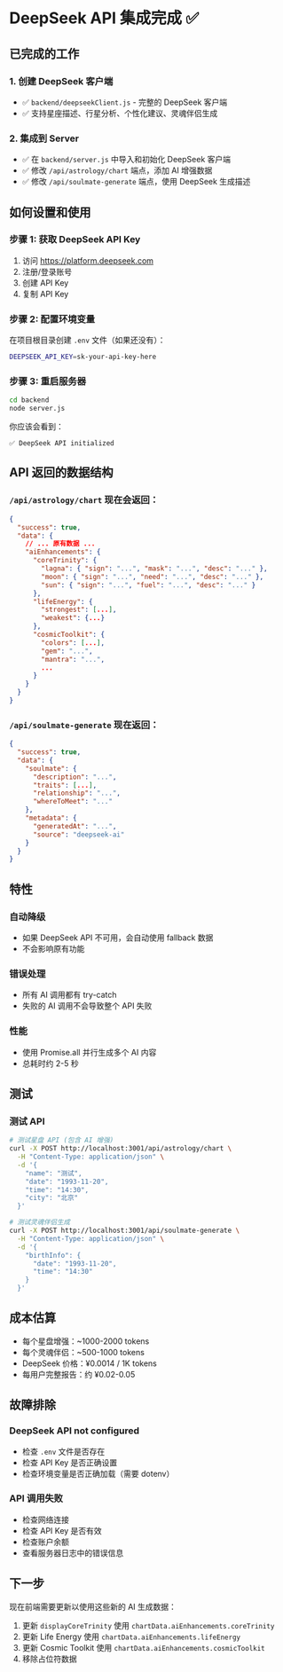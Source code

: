 # DeepSeek API 集成完成 ✅

## 已完成的工作

### 1. 创建 DeepSeek 客户端
- ✅ `backend/deepseekClient.js` - 完整的 DeepSeek 客户端
- ✅ 支持星座描述、行星分析、个性化建议、灵魂伴侣生成

### 2. 集成到 Server
- ✅ 在 `backend/server.js` 中导入和初始化 DeepSeek 客户端
- ✅ 修改 `/api/astrology/chart` 端点，添加 AI 增强数据
- ✅ 修改 `/api/soulmate-generate` 端点，使用 DeepSeek 生成描述

## 如何设置和使用

### 步骤 1: 获取 DeepSeek API Key
1. 访问 https://platform.deepseek.com
2. 注册/登录账号
3. 创建 API Key
4. 复制 API Key

### 步骤 2: 配置环境变量
在项目根目录创建 `.env` 文件（如果还没有）：
```bash
DEEPSEEK_API_KEY=sk-your-api-key-here
```

### 步骤 3: 重启服务器
```bash
cd backend
node server.js
```

你应该会看到：
```
✅ DeepSeek API initialized
```

## API 返回的数据结构

### `/api/astrology/chart` 现在会返回：
```json
{
  "success": true,
  "data": {
    // ... 原有数据 ...
    "aiEnhancements": {
      "coreTrinity": {
        "lagna": { "sign": "...", "mask": "...", "desc": "..." },
        "moon": { "sign": "...", "need": "...", "desc": "..." },
        "sun": { "sign": "...", "fuel": "...", "desc": "..." }
      },
      "lifeEnergy": {
        "strongest": [...],
        "weakest": {...}
      },
      "cosmicToolkit": {
        "colors": [...],
        "gem": "...",
        "mantra": "...",
        ...
      }
    }
  }
}
```

### `/api/soulmate-generate` 现在返回：
```json
{
  "success": true,
  "data": {
    "soulmate": {
      "description": "...",
      "traits": [...],
      "relationship": "...",
      "whereToMeet": "..."
    },
    "metadata": {
      "generatedAt": "...",
      "source": "deepseek-ai"
    }
  }
}
```

## 特性

### 自动降级
- 如果 DeepSeek API 不可用，会自动使用 fallback 数据
- 不会影响原有功能

### 错误处理
- 所有 AI 调用都有 try-catch
- 失败的 AI 调用不会导致整个 API 失败

### 性能
- 使用 Promise.all 并行生成多个 AI 内容
- 总耗时约 2-5 秒

## 测试

### 测试 API
```bash
# 测试星盘 API (包含 AI 增强)
curl -X POST http://localhost:3001/api/astrology/chart \
  -H "Content-Type: application/json" \
  -d '{
    "name": "测试",
    "date": "1993-11-20",
    "time": "14:30",
    "city": "北京"
  }'

# 测试灵魂伴侣生成
curl -X POST http://localhost:3001/api/soulmate-generate \
  -H "Content-Type: application/json" \
  -d '{
    "birthInfo": {
      "date": "1993-11-20",
      "time": "14:30"
    }
  }'
```

## 成本估算

- 每个星盘增强：~1000-2000 tokens
- 每个灵魂伴侣：~500-1000 tokens
- DeepSeek 价格：¥0.0014 / 1K tokens
- 每用户完整报告：约 ¥0.02-0.05

## 故障排除

### DeepSeek API not configured
- 检查 `.env` 文件是否存在
- 检查 API Key 是否正确设置
- 检查环境变量是否正确加载（需要 dotenv）

### API 调用失败
- 检查网络连接
- 检查 API Key 是否有效
- 检查账户余额
- 查看服务器日志中的错误信息

## 下一步

现在前端需要更新以使用这些新的 AI 生成数据：
1. 更新 `displayCoreTrinity` 使用 `chartData.aiEnhancements.coreTrinity`
2. 更新 Life Energy 使用 `chartData.aiEnhancements.lifeEnergy`
3. 更新 Cosmic Toolkit 使用 `chartData.aiEnhancements.cosmicToolkit`
4. 移除占位符数据
